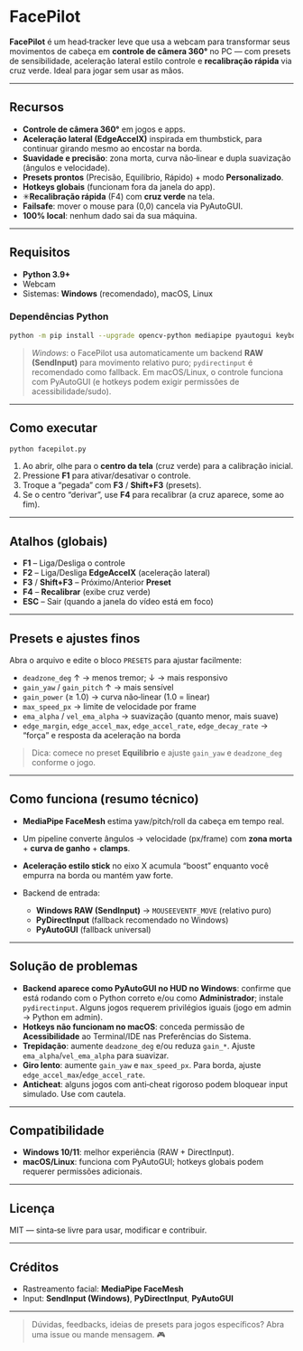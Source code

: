 # FacePilot

**FacePilot** é um head‑tracker leve que usa a webcam para transformar seus movimentos de cabeça em **controle de câmera 360°** no PC — com presets de sensibilidade, aceleração lateral estilo controle e **recalibração rápida** via cruz verde. Ideal para jogar sem usar as mãos.

---

## Recursos

* **Controle de câmera 360°** em jogos e apps.
* **Aceleração lateral (EdgeAccelX)** inspirada em thumbstick, para continuar girando mesmo ao encostar na borda.
* **Suavidade e precisão**: zona morta, curva não‑linear e dupla suavização (ângulos e velocidade).
* **Presets prontos** (Precisão, Equilíbrio, Rápido) + modo **Personalizado**.
* **Hotkeys globais** (funcionam fora da janela do app).
* ✳**Recalibração rápida** (F4) com **cruz verde** na tela.
* **Failsafe**: mover o mouse para (0,0) cancela via PyAutoGUI.
* **100% local**: nenhum dado sai da sua máquina.

---

## Requisitos

* **Python 3.9+**
* Webcam
* Sistemas: **Windows** (recomendado), macOS, Linux

### Dependências Python

```bash
python -m pip install --upgrade opencv-python mediapipe pyautogui keyboard pydirectinput
```

> *Windows*: o FacePilot usa automaticamente um backend **RAW (SendInput)** para movimento relativo puro; `pydirectinput` é recomendado como fallback. Em macOS/Linux, o controle funciona com PyAutoGUI (e hotkeys podem exigir permissões de acessibilidade/sudo).

---

## Como executar

```bash
python facepilot.py
```

1. Ao abrir, olhe para o **centro da tela** (cruz verde) para a calibração inicial.
2. Pressione **F1** para ativar/desativar o controle.
3. Troque a “pegada” com **F3** / **Shift+F3** (presets).
4. Se o centro “derivar”, use **F4** para recalibrar (a cruz aparece, some ao fim).

---

## Atalhos (globais)

* **F1** – Liga/Desliga o controle
* **F2** – Liga/Desliga **EdgeAccelX** (aceleração lateral)
* **F3** / **Shift+F3** – Próximo/Anterior **Preset**
* **F4** – **Recalibrar** (exibe cruz verde)
* **ESC** – Sair (quando a janela do vídeo está em foco)

---

## Presets e ajustes finos

Abra o arquivo e edite o bloco `PRESETS` para ajustar facilmente:

* `deadzone_deg` ↑ → menos tremor; ↓ → mais responsivo
* `gain_yaw` / `gain_pitch` ↑ → mais sensível
* `gain_power` (≥ 1.0) → curva não‑linear (1.0 = linear)
* `max_speed_px` → limite de velocidade por frame
* `ema_alpha` / `vel_ema_alpha` → suavização (quanto menor, mais suave)
* `edge_margin`, `edge_accel_max`, `edge_accel_rate`, `edge_decay_rate` → “força” e resposta da aceleração na borda

> Dica: comece no preset **Equilíbrio** e ajuste `gain_yaw` e `deadzone_deg` conforme o jogo.

---

## Como funciona (resumo técnico)

* **MediaPipe FaceMesh** estima yaw/pitch/roll da cabeça em tempo real.
* Um pipeline converte ângulos → velocidade (px/frame) com **zona morta** + **curva de ganho** + **clamps**.
* **Aceleração estilo stick** no eixo X acumula “boost” enquanto você empurra na borda ou mantém yaw forte.
* Backend de entrada:

  * **Windows RAW (SendInput)** → `MOUSEEVENTF_MOVE` (relativo puro)
  * **PyDirectInput** (fallback recomendado no Windows)
  * **PyAutoGUI** (fallback universal)

---

## Solução de problemas

* **Backend aparece como PyAutoGUI no HUD no Windows**: confirme que está rodando com o Python correto e/ou como **Administrador**; instale `pydirectinput`. Alguns jogos requerem privilégios iguais (jogo em admin → Python em admin).
* **Hotkeys não funcionam no macOS**: conceda permissão de **Acessibilidade** ao Terminal/IDE nas Preferências do Sistema.
* **Trepidação**: aumente `deadzone_deg` e/ou reduza `gain_*`. Ajuste `ema_alpha`/`vel_ema_alpha` para suavizar.
* **Giro lento**: aumente `gain_yaw` e `max_speed_px`. Para borda, ajuste `edge_accel_max`/`edge_accel_rate`.
* **Anticheat**: alguns jogos com anti‑cheat rigoroso podem bloquear input simulado. Use com cautela.

---

## Compatibilidade

* **Windows 10/11**: melhor experiência (RAW + DirectInput).
* **macOS/Linux**: funciona com PyAutoGUI; hotkeys globais podem requerer permissões adicionais.

---

## Licença

MIT — sinta‑se livre para usar, modificar e contribuir.

---

## Créditos

* Rastreamento facial: **MediaPipe FaceMesh**
* Input: **SendInput (Windows)**, **PyDirectInput**, **PyAutoGUI**

---

> Dúvidas, feedbacks, ideias de presets para jogos específicos? Abra uma issue ou mande mensagem. 🎮
